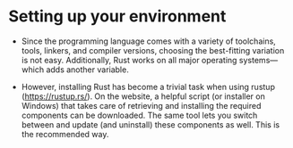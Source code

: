 #  Setting up your environment


- Since the programming language comes with a variety of toolchains, tools, linkers, and compiler versions, choosing the best-fitting variation is not easy. Additionally, Rust works on all major operating systems—which adds another variable. 

- However, installing Rust has become a trivial task when using rustup (https://rustup.rs/). On the website, a helpful script (or installer on Windows) that takes care of retrieving and installing the required components can be downloaded. The same tool lets you switch between and update (and uninstall) these components as well. This is the recommended way.
